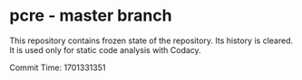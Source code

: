 # pcre - master branch

This repository contains frozen state of the repository.
Its history is cleared. It is used only for static code
analysis with Codacy.

Commit Time: 1701331351
